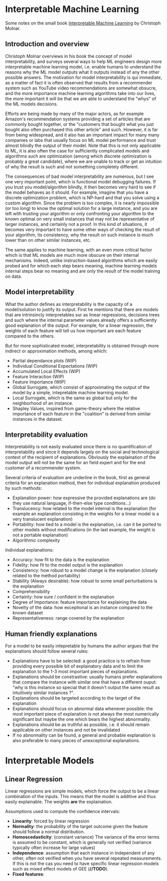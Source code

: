 # Interpretable Machine Learning
Some notes on the small book [Interpretable Machine Learning](https://christophm.github.io/interpretable-ml-book/) by Christoph Molnar.

## Introduction and overview
Christoph Molnar overviews in his book the concept of model interpretability, and surveys several ways to help ML engineers design more interpretable machine learning model, i.e. enable humans to understand the reasons why the ML model outputs what it outputs instead of any the other possible answers.
The motivation for model interpretability is qui immediate, as a matter of fact it is often observed that results from a recommender system such as YouTube video recommendations are somewhat obsucre, and the more importance machine learning algorithms take into our lives, the more important it will be that we are able to understand the "whys" of the ML models decisions.

Efforts are being made by many of the major actors, as for example Amazon's recommendation systems providing a set of articles that are commonly bought together, or the "customers that bought what you just bought also often purchased this other article" and such. 
However, it is far from being widespread, and it also has an important impact for many many companies or labs that usually focus on ML model performance and trust almost blindly the output of their model. 
Note that this is not only applicable to ML, it is also often the case for sufficiently complicated models and algorithms such are optimization (among which discrete optimization is probably a great candidate), where we are unable to track or get an intuition of why the result is such and not something completely different.

The consequences of bad model interpretability are numerous, but I see one very important point, which is functional model debugging failures.
If you trust you model/algorithm blindly, it then becomes very hard to see if the model behaves as it should. 
For example, imagine that you have a discrete optimization problem, which is NP-hard and that you solve using a custom algorithm. 
Since the problem is too complex, it is nearly impossible (or too long) to know the optimal solution for a large instance, and you are left with trusting your algorithm or only confronting your algorithm to the known optimal on very small instances that may not be representative of larger instances, and certainly not a proof. 
In this kind of situations, it becomes very important to have some other ways of checking the result of your algorithm, its consistency, why the result on such instance is much lower than on other similar instances, etc.

The same applies to machine learning, with an even more critical factor which is that ML models are much more obscure on their internal mechanisms.
Indeed, unlike instruction-based algorithms which are easily probed and for which each step bears meaning, machine learning models internal steps bear no meaning and are only the result of the model training on data.

## Model interpretability
What the author defines as interpretability is the capacity of a model/solution to justify its output. 
First he mentions that there are models that are intrinsincly interpretables sur as linear regressions, decisions trees and such where the internal parameter values already offers a sufficiently good explanation of the output.
For example, for a linear regression, the weights of each feature will tell us how important are each feature compared to the others.

But for more sophisticated model, interpretability is obtained through more indirect or approximation methods, among which:

- Partial dependance plots (WIP)
- Individual Conditional Expectations (WIP)
- Accumulated Local Effects (WIP)
- Feature Interaction (WIP)
- Feature Importance (WIP)
- Global Surrogate, which consist of approximating the output of the model by a simple, intepretable machine learning model.
- Local Surrogate, which is the same as global but only for the neighborhood of an instance.
- Shapley Values, inspired from game-theory where the relative importance of each feature in the "coalition" is derived from similar instances in the dataset.

## Interpretability evaluation
Interpretability is not easily evaluated since there is no quantification of interpretability and since it depends largely on the social and technological context of the recipient of explanations.
Obviously the explaination of the model output will not be the same for an field expert and for the end customer of a recommender system.

Several criteria of evaluation are underline in the book, first as general criteria for an explanation method, then for individual explanation produced by such methods:

- Explanation power: how expressive the provided explanations are (do they use natural language, if-then-else type conditions...)
- Translucency: how related to the model internal is the explanation (for example an explanation consisting in the weights for a linear model is a very translucent explanation)
- Portability: how tied to a model is the explanation, i.e. can it be ported to other models without modifications (in the last example, the weight is not a portable explanation)
- Algorithmic complexity

Individual explanations:

- Accuracy: how fit to the data is the explanation
- Fidelity: how fit to the model output is the explanation
- Consistency: how robust to a model change is the explanation (closely related to the method portability)
- Stability (Always desirable): how robust to some small perturbations is the explanation
- Comprehensibility
- Certainty: how sure / confident in the explanation
- Degree of Importance: feature importance for explaining the data
- Novelty of the data: how exceptional is an instance compared to the known dataset
- Representativeness: range covered by the explanation

## Human friendly explanations
For a model to be easily intepretable by humans the author argues that the explanations should follow several rules:

- Explanations have to be selected: a good practice is to refrain from providing every possible bit of explainatory data and to limit the explanation to the 1-3 most important pieces of explanations.
- Explanations should be constrastive: usually humans prefer explanations that compare the instance with similar one that have a different ouput: "why is this instance so special that it doesn't output the same result as intuitively similar instances ?".
- Explanations should be targeted according to the target of the explanation
- Explanations should focus on abnormal data whenever possible: the most important piece of explanation is not always the most numerically significant but maybe the one which bears the highest abnormality.
- Explanations should be as truthful as possible, i.e. it should remain applicable on other instances and not be invalidated
- If no abnormality can be found, a general and probable explanation is also preferable to many pieces of unexceptional explanations.

# Interpretable Models
## Linear Regression
Linear regressions are simple models, which force the output to be a linear combination of the inputs. This means that the model is additive and thus easily explainable. The weights **are** the explaination.

Assumptions used to compute the confidence intervals:
- **Linearity**: forced by linear regression
- **Normality**: the probability of the target outcome given the feature should follow a normal distribution.
- **Homoscedasticity**: (constant variance) The variance of the error terms is assumed to be constant, which is generally not verified (variance typically often increase for large values)
- **Independence**: assumption that each instance in independent of any other, often not verified when you have several repeated measurements. If this is not the cas you need to have specific linear regression models such as mixed effect models of GEE (**//TODO**).
- **Fixed features**:
